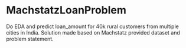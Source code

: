 # MachstatzLoanProblem
Do EDA and predict loan_amount for 40k rural customers from multiple cities in India. Solution made based on Machstatz provided dataset and problem statement.
